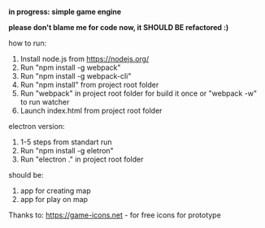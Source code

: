 **in progress: simple game engine**

**please don't blame me for code now, it SHOULD BE refactored :)**

how to run:

1. Install node.js from https://nodejs.org/
2. Run "npm install -g webpack"
3. Run "npm install -g webpack-cli"
4. Run "npm install" from project root folder
5. Run "webpack" in project root folder for build it once or "webpack -w" to run watcher
6. Launch index.html from project root folder

electron version:
1. 1-5 steps from standart run
2. Run "npm install -g eletron"
3. Run "electron ." in project root folder

should be: 

1. app for creating map
2. app for play on map



Thanks to:
https://game-icons.net - for free icons for prototype